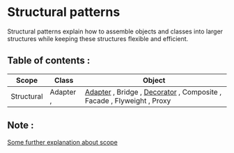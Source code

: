 ﻿# Structural patterns

Structural patterns explain how to assemble objects and classes into larger structures while keeping these structures flexible and efficient.

## Table of contents :

| Scope      | Class     | Object                                                                               |
| ---------- | --------- | ------------------------------------------------------------------------------------ |
| Structural | Adapter , | [Adapter](./Adapter) , Bridge , [Decorator](./Decorator) , Composite , Facade , Flyweight , Proxy |

## Note :

[Some further explanation about scope](../creational-patterns/README.md#note-)
